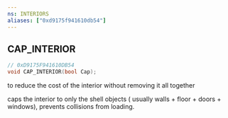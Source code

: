 ```yaml
---
ns: INTERIORS
aliases: ["0xd9175f941610db54"]
---
```

## CAP_INTERIOR

```c
// 0xD9175F941610DB54
void CAP_INTERIOR(bool Cap);
```

to reduce the cost of the interior without removing it all together

caps the interior to only the shell objects ( usually walls + floor + doors + windows), prevents collisions from loading.

